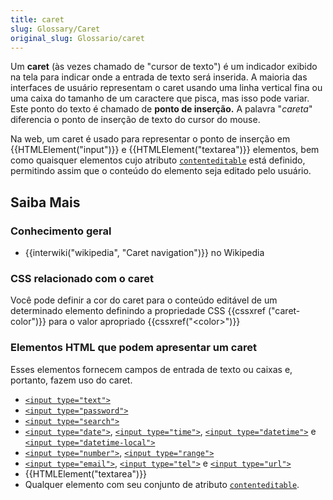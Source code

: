 ```yaml
---
title: caret
slug: Glossary/Caret
original_slug: Glossario/caret
---
```


Um **caret** (às vezes chamado de "cursor de texto") é um indicador exibido na tela para indicar onde a entrada de texto será inserida. A maioria das interfaces de usuário representam o caret usando uma linha vertical fina ou uma caixa do tamanho de um caractere que pisca, mas isso pode variar. Este ponto do texto é chamado de **ponto de inserção.** A palavra "_careta_" diferencia o ponto de inserção de texto do cursor do mouse.

Na web, um caret é usado para representar o ponto de inserção em {{HTMLElement("input")}} e {{HTMLElement("textarea")}} elementos, bem como quaisquer elementos cujo atributo [`contenteditable`](/pt-BR/docs/Web/HTML/Global_attributes#contenteditable) está definido, permitindo assim que o conteúdo do elemento seja editado pelo usuário.

## Saiba Mais

### Conhecimento geral

- {{interwiki("wikipedia", "Caret navigation")}} no Wikipedia

### CSS relacionado com o caret

Você pode definir a cor do caret para o conteúdo editável de um determinado elemento definindo a propriedade CSS {{cssxref ("caret-color")}} para o valor apropriado {{cssxref("&lt;color&gt;")}}

### Elementos HTML que podem apresentar um caret

Esses elementos fornecem campos de entrada de texto ou caixas e, portanto, fazem uso do caret.

- [`<input type="text">`](/pt-BR/docs/Web/HTML/Element/input/text)
- [`<input type="password">`](/pt-BR/docs/Web/HTML/Element/input/password)
- [`<input type="search">`](/pt-BR/docs/Web/HTML/Element/input/search)
- [`<input type="date">`](/pt-BR/docs/Web/HTML/Element/input/date), [`<input type="time">`](/pt-BR/docs/Web/HTML/Element/input/time), [`<input type="datetime">`](/pt-BR/docs/Web/HTML/Element/input/datetime) e [`<input type="datetime-local">`](/pt-BR/docs/Web/HTML/Element/input/datetime-local)
- [`<input type="number">`](/pt-BR/docs/Web/HTML/Element/input/number), [`<input type="range">`](/pt-BR/docs/Web/HTML/Element/input/range)
- [`<input type="email">`](/pt-BR/docs/Web/HTML/Element/input/email), [`<input type="tel">`](/pt-BR/docs/Web/HTML/Element/input/tel) e [`<input type="url">`](/pt-BR/docs/Web/HTML/Element/input/url)
- {{HTMLElement("textarea")}}
- Qualquer elemento com seu conjunto de atributo [`contenteditable`](/pt-BR/docs/Web/HTML/Global_attributes#contenteditable).
